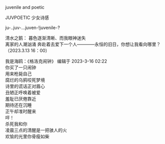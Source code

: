 juvenile and poetic

JUVPOETIC 少女诗感

ju-..juv-...juven-!juvenile-?


清水之鹅：
暮色逐渐清晰、而我眼神迷失  
离家的人潮汹涌 奔赴着去爱下一个人————永恒的旧日，你想让我看向哪里？
（2023.3.13  16：00）
           
我是海鸥：《格洛克闹钟》 编辑于 2023-3-16 02:22   
你买了一只闹钟  
用来枪毙自己  
腐烂的乌鸦咬死梦境  
诗里的谎话正对眉心  
丑陋正呼唤着被爱  
羞耻已厌倦靠近  
期待还在沉睡  
正午却准时醒来  
呯！  
杀死我和你  
凌晨三点的清醒是一把骇人的火  
欢愉的光里你骨瘦如柴  
